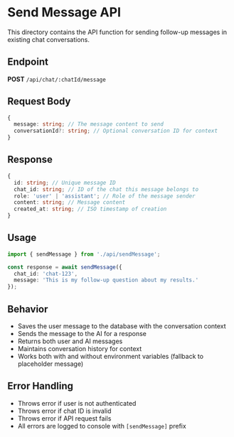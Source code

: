 # Send Message API

This directory contains the API function for sending follow-up messages in existing chat conversations.

## Endpoint

**POST** `/api/chat/:chatId/message`

## Request Body

```typescript
{
  message: string; // The message content to send
  conversationId?: string; // Optional conversation ID for context
}
```

## Response

```typescript
{
  id: string; // Unique message ID
  chat_id: string; // ID of the chat this message belongs to
  role: 'user' | 'assistant'; // Role of the message sender
  content: string; // Message content
  created_at: string; // ISO timestamp of creation
}
```

## Usage

```typescript
import { sendMessage } from './api/sendMessage';

const response = await sendMessage({
  chat_id: 'chat-123',
  message: 'This is my follow-up question about my results.'
});
```

## Behavior

- Saves the user message to the database with the conversation context
- Sends the message to the AI for a response
- Returns both user and AI messages
- Maintains conversation history for context
- Works both with and without environment variables (fallback to placeholder message)

## Error Handling

- Throws error if user is not authenticated
- Throws error if chat ID is invalid
- Throws error if API request fails
- All errors are logged to console with `[sendMessage]` prefix
